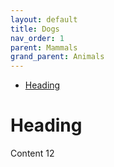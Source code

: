 ```yaml
---
layout: default
title: Dogs
nav_order: 1
parent: Mammals
grand_parent: Animals
---
```


- [Heading](#heading)

# Heading

Content 12